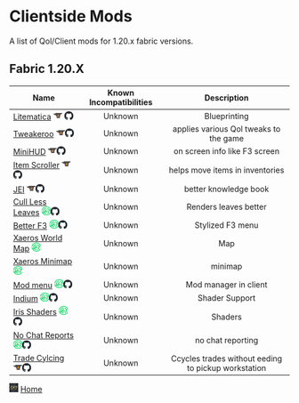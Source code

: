 # Clientside Mods

A list of Qol/Client mods for 1.20.x fabric versions.

## Fabric 1.20.X

| Name | Known Incompatibilities | Description |
| --- | :---: | :---: |
| [Litematica](https://www.curseforge.com/minecraft/mc-mods/litematica) [![Curseforge](/Images/curseforge.png)](https://www.curseforge.com/minecraft/mc-mods/litematica) [![Github Logo](/Images/github.png)](https://github.com/maruohon/litematica)   | Unknown | Blueprinting |
| [Tweakeroo](https://www.curseforge.com/minecraft/mc-mods/tweakeroo) [![Curseforge](/Images/curseforge.png)](https://www.curseforge.com/minecraft/mc-mods/tweakeroo)[![Github Logo](/Images/github.png)](https://github.com/maruohon/tweakeroo)   | Unknown | applies various Qol tweaks to the game |
| [MiniHUD](https://www.curseforge.com/minecraft/mc-mods/minihud) [![Curseforge](/Images/curseforge.png)](https://www.curseforge.com/minecraft/mc-mods/minihud)[![Github Logo](/Images/github.png)](https://github.com/maruohon/minihud)   | Unknown | on screen info like F3 screen |
| [Item Scroller](https://www.curseforge.com/minecraft/mc-mods/item-scroller) [![Curseforge](/Images/curseforge.png)](https://www.curseforge.com/minecraft/mc-mods/item-scroller)[![Github Logo](/Images/github.png)](https://github.com/maruohon/itemscroller)   | Unknown | helps move items in inventories |
| [JEI](https://www.curseforge.com/minecraft/mc-mods/jei) [![Curseforge](/Images/curseforge.png)](https://www.curseforge.com/minecraft/mc-mods/jei)[![Github Logo](/Images/github.png)](https://github.com/mezz/JustEnoughItems)   | Unknown | better knowledge book |
| [Cull Less Leaves](https://modrinth.com/mod/cull-less-leaves) [![Modrinth](/Images/modrinth.png)](https://modrinth.com/mod/cull-less-leaves)[![Github Logo](/Images/github.png)](https://github.com/isXander/CullLessLeaves)   | Unknown | Renders leaves better |
| [Better F3](https://modrinth.com/mod/betterf3) [![Modrinth](/Images/modrinth.png)](https://modrinth.com/mod/betterf3)[![Github Logo](/Images/github.png)](https://github.com/cominixo/BetterF3)   | Unknown | Stylized F3 menu |
| [Xaeros World Map](https://modrinth.com/mod/xaeros-world-map) [![Modrinth](/Images/modrinth.png)](https://modrinth.com/mod/xaeros-world-map)   | Unknown | Map |
| [Xaeros Minimap](https://modrinth.com/mod/xaeros-minimap) [![Modrinth](/Images/modrinth.png)](https://modrinth.com/mod/xaeros-minimap)   | Unknown | minimap |
| [Mod menu](https://modrinth.com/mod/modmenu) [![Modrinth](/Images/modrinth.png)](https://modrinth.com/mod/modmenu)[![Github Logo](/Images/github.png)](https://github.com/TerraformersMC/ModMenu)   | Unknown | Mod manager in client |
| [Indium](https://modrinth.com/mod/indium) [![Modrinth](/Images/modrinth.png)](https://modrinth.com/mod/indium)[![Github Logo](/Images/github.png)](https://github.com/comp500/Indium)   | Unknown | Shader Support |
| [Iris Shaders](https://modrinth.com/mod/iris) [![Modrinth](/Images/modrinth.png)](https://modrinth.com/mod/iris)[![Github Logo](/Images/github.png)](https://github.com/IrisShaders/Iris)   | Unknown | Shaders |
| [No Chat Reports](https://modrinth.com/mod/no-chat-reports) [![Modrinth](/Images/modrinth.png)](https://modrinth.com/mod/no-chat-reports)[![Github Logo](/Images/github.png)](https://github.com/Aizistral-Studios/No-Chat-Reports)   | Unknown | no chat reporting |
| [Trade Cylcing](https://www.curseforge.com/minecraft/mc-mods/trade-cycling) [![Curseforge](/Images/curseforge.png)](https://www.curseforge.com/minecraft/mc-mods/trade-cycling)[![Github Logo](/Images/github.png)](https://github.com/henkelmax/trade-cycling)   | Unknown | Ccycles trades without eeding to pickup workstation |



[![Home](/Images/home.png)](/Main.md) [Home](/Main.md)


